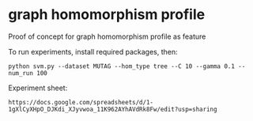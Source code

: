 # graph homomorphism profile
Proof of concept for graph homomorphism profile as feature

To run experiments, install required packages, then:

```
python svm.py --dataset MUTAG --hom_type tree --C 10 --gamma 0.1 --num_run 100
```

Experiment sheet:
```
https://docs.google.com/spreadsheets/d/1-1gXlCyXHpO_DJKdi_XJyvwoa_11K962AYhAVdRk8Fw/edit?usp=sharing
```
